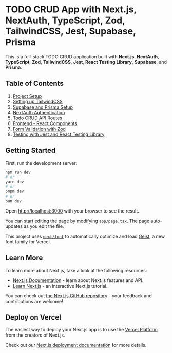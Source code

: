# TODO CRUD App with Next.js, NextAuth, TypeScript, Zod, TailwindCSS, Jest, Supabase, Prisma

This is a full-stack TODO CRUD application built with **Next.js**, **NextAuth**, **TypeScript**, **Zod**, **TailwindCSS**, **Jest**, **React Testing Library**, **Supabase**, and **Prisma**.

## Table of Contents

1. [Project Setup](#1-project-setup)
2. [Setting up TailwindCSS](#2-setting-up-tailwindcss)
3. [Supabase and Prisma Setup](#3-supabase-and-prisma-setup)
4. [NextAuth Authentication](#4-nextauth-authentication)
5. [Todo CRUD API Routes](#5-todo-crud-api-routes)
6. [Frontend - React Components](#6-frontend---react-components)
7. [Form Validation with Zod](#7-form-validation-with-zod)
8. [Testing with Jest and React Testing Library](#8-testing-with-jest-and-react-testing-library)


## Getting Started

First, run the development server:

```bash
npm run dev
# or
yarn dev
# or
pnpm dev
# or
bun dev
```

Open [http://localhost:3000](http://localhost:3000) with your browser to see the result.

You can start editing the page by modifying `app/page.tsx`. The page auto-updates as you edit the file.

This project uses [`next/font`](https://nextjs.org/docs/app/building-your-application/optimizing/fonts) to automatically optimize and load [Geist](https://vercel.com/font), a new font family for Vercel.

## Learn More

To learn more about Next.js, take a look at the following resources:

- [Next.js Documentation](https://nextjs.org/docs) - learn about Next.js features and API.
- [Learn Next.js](https://nextjs.org/learn) - an interactive Next.js tutorial.

You can check out [the Next.js GitHub repository](https://github.com/vercel/next.js) - your feedback and contributions are welcome!

## Deploy on Vercel

The easiest way to deploy your Next.js app is to use the [Vercel Platform](https://vercel.com/new?utm_medium=default-template&filter=next.js&utm_source=create-next-app&utm_campaign=create-next-app-readme) from the creators of Next.js.

Check out our [Next.js deployment documentation](https://nextjs.org/docs/app/building-your-application/deploying) for more details.

